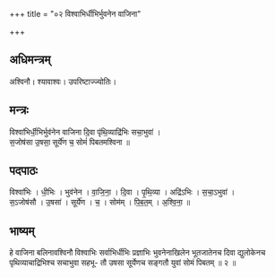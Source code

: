 +++
title = "०२ विश्वाभिर्धीभिर्भुवनेन वाजिना"

+++
## अधिमन्त्रम्
अश्विनौ। श्यावाश्वः। उपरिष्टाज्ज्योतिः।

## मन्त्रः
विश्वा॑भिर्धी॒भिर्भुव॑नेन वाजिना दि॒वा पृ॑थि॒व्याद्रि॑भिः सचा॒भुवा॑ ।  
स॒जोष॑सा उ॒षसा॒ सूर्ये॑ण च॒ सोमं॑ पिबतमश्विना ॥

## पदपाठः
विश्वा॑भिः । धी॒भिः । भुव॑नेन । वा॒जि॒ना॒ । दि॒वा । पृ॒थि॒व्या । अद्रि॑ऽभिः । स॒चा॒ऽभुवा॑ ।  
स॒ऽजोष॑सौ । उ॒षसा॑ । सूर्ये॑ण । च॒ । सोम॑म् । पि॒ब॒त॒म् । अ॒श्वि॒ना॒ ॥

## भाष्यम्
हे वाजिना बलिनावश्विनौ विश्वाभिः सर्वाभिर्धीभिः प्रज्ञाभिः भुवनेनाखिलेन भूतजातेनच दिवा द्युलोकेनच पृथिव्याचाद्रिभिश्च सचाभुवा सहभू- तौ उषसा सूर्येणच सङ्गतौ युवां सोमं पिबतम् ॥ २ ॥